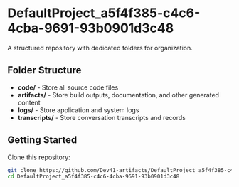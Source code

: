 # DefaultProject_a5f4f385-c4c6-4cba-9691-93b0901d3c48
A structured repository with dedicated folders for organization.

## Folder Structure

- **code/** - Store all source code files
- **artifacts/** - Store build outputs, documentation, and other generated content
- **logs/** - Store application and system logs
- **transcripts/** - Store conversation transcripts and records

## Getting Started

Clone this repository:
```bash
git clone https://github.com/Dev41-artifacts/DefaultProject_a5f4f385-c4c6-4cba-9691-93b0901d3c48
cd DefaultProject_a5f4f385-c4c6-4cba-9691-93b0901d3c48
```

